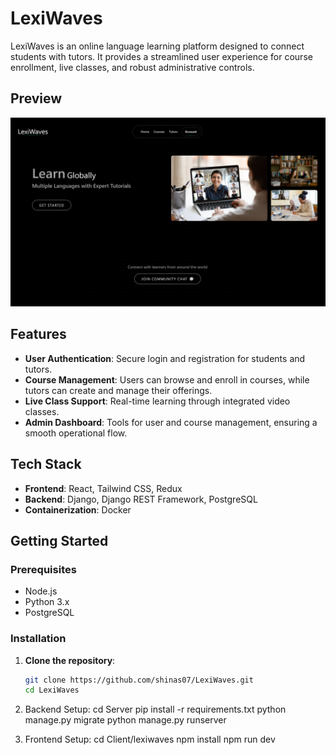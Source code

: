 # LexiWaves

LexiWaves is an online language learning platform designed to connect students with tutors. It provides a streamlined user experience for course enrollment, live classes, and robust administrative controls.

## Preview

![Website Preview](https://github.com/shinas07/LexiWaves/blob/main/Server/media/website-previews/preview.png)

## Features
- **User Authentication**: Secure login and registration for students and tutors.
- **Course Management**: Users can browse and enroll in courses, while tutors can create and manage their offerings.
- **Live Class Support**: Real-time learning through integrated video classes.
- **Admin Dashboard**: Tools for user and course management, ensuring a smooth operational flow.

## Tech Stack
- **Frontend**: React, Tailwind CSS, Redux
- **Backend**: Django, Django REST Framework, PostgreSQL
- **Containerization**: Docker

## Getting Started

### Prerequisites
- Node.js
- Python 3.x
- PostgreSQL

### Installation

1. **Clone the repository**:
   ```bash
   git clone https://github.com/shinas07/LexiWaves.git
   cd LexiWaves

2. Backend Setup:
cd Server
pip install -r requirements.txt
python manage.py migrate
python manage.py runserver

3. Frontend Setup:
cd Client/lexiwaves
npm install
npm run dev

